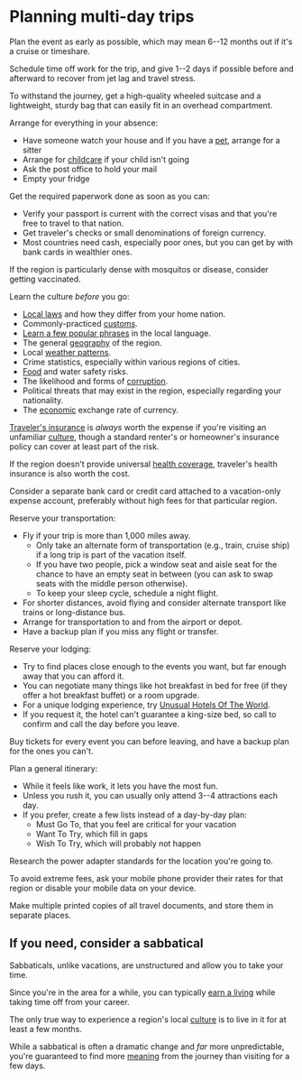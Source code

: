 
# Planning multi-day trips

Plan the event as early as possible, which may mean 6--12 months out if it's a cruise or timeshare.

Schedule time off work for the trip, and give 1--2 days if possible before and afterward to recover from jet lag and travel stress.

To withstand the journey, get a high-quality wheeled suitcase and a lightweight, sturdy bag that can easily fit in an overhead compartment.

Arrange for everything in your absence:

- Have someone watch your house and if you have a [pet](fun-pets.md), arrange for a sitter
- Arrange for [childcare](parenting-1_babies.md) if your child isn't going
- Ask the post office to hold your mail
- Empty your fridge

Get the required paperwork done as soon as you can:

- Verify your passport is current with the correct visas and that you're free to travel to that nation.
- Get traveler's checks or small denominations of foreign currency.
- Most countries need cash, especially poor ones, but you can get by with bank cards in wealthier ones.

If the region is particularly dense with mosquitos or disease, consider getting vaccinated.

Learn the culture *before* you go:

- [Local laws](legal-safety.md) and how they differ from your home nation.
- Commonly-practiced [customs](people-rules.md).
- [Learn a few popular phrases](mind-memory.md) in the local language.
- The general [geography](logistics-navigation.md) of the region.
- Local [weather patterns](science-earth-weather.md).
- Crime statistics, especially within various regions of cities.
- [Food](cooking.md) and water safety risks.
- The likelihood and forms of [corruption](legal-safety.md).
- Political threats that may exist in the region, especially regarding your nationality.
- The [economic](economics.md) exchange rate of currency.

[Traveler's insurance](insurance.md) is *always* worth the expense if you're visiting an unfamiliar [culture](culture.md), though a standard renter's or homeowner's insurance policy can cover at least part of the risk.

If the region doesn't provide universal [health coverage](body-4_health.md), traveler's health insurance is also worth the cost.

Consider a separate bank card or credit card attached to a vacation-only expense account, preferably without high fees for that particular region.

Reserve your transportation:

- Fly if your trip is more than 1,000 miles away.
  - Only take an alternate form of transportation (e.g., train, cruise ship) if a long trip is part of the vacation itself.
  - If you have two people, pick a window seat and aisle seat for the chance to have an empty seat in between (you can ask to swap seats with the middle person otherwise).
  - To keep your sleep cycle, schedule a night flight.
- For shorter distances, avoid flying and consider alternate transport like trains or long-distance bus.
- Arrange for transportation to and from the airport or depot.
- Have a backup plan if you miss any flight or transfer.

Reserve your lodging:

- Try to find places close enough to the events you want, but far enough away that you can afford it.
- You can negotiate many things like hot breakfast in bed for free (if they offer a hot breakfast buffet) or a room upgrade.
- For a unique lodging experience, try [Unusual Hotels Of The World](http://www.unusualhotelsoftheworld.com/).
- If you request it, the hotel can't guarantee a king-size bed, so call to confirm and call the day before you leave.

Buy tickets for every event you can before leaving, and have a backup plan for the ones you can't.

Plan a general itinerary:

- While it feels like work, it lets you have the most fun.
- Unless you rush it, you can usually only attend 3--4 attractions each day.
- If you prefer, create a few lists instead of a day-by-day plan:
  - Must Go To, that you feel are critical for your vacation
  - Want To Try, which fill in gaps
  - Wish To Try, which will probably not happen

Research the power adapter standards for the location you're going to.

To avoid extreme fees, ask your mobile phone provider their rates for that region or disable your mobile data on your device.

Make multiple printed copies of all travel documents, and store them in separate places.

## If you need, consider a sabbatical

Sabbaticals, unlike vacations, are unstructured and allow you to take your time.

Since you're in the area for a while, you can typically [earn a living](jobs-1_why.md) while taking time off from your career.

The only true way to experience a region's local [culture](culture.md) is to live in it for at least a few months.

While a sabbatical is often a dramatic change and *far* more unpredictable, you're guaranteed to find more [meaning](meaning.md) from the journey than visiting for a few days.
